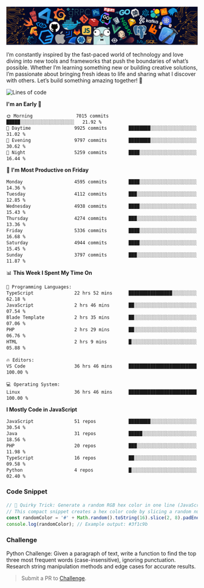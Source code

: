 ![](https://github.com/0x3EF8/0x3EF8/raw/main/images/header_.png)

I’m constantly inspired by the fast-paced world of technology and love diving into new tools and frameworks that push the boundaries of what’s possible. Whether I’m learning something new or building creative solutions, I’m passionate about bringing fresh ideas to life and sharing what I discover with others. Let’s build something amazing together! 🚀

<!--START_SECTION:header-->
![Lines of code](https://img.shields.io/badge/From%20Hello%20World%20I%27ve%20Written-23.1%20million%20lines%20of%20code-blue)

**I'm an Early 🐤** 

```text
🌞 Morning                7015 commits        █████░░░░░░░░░░░░░░░░░░░░   21.92 % 
🌆 Daytime                9925 commits        ████████░░░░░░░░░░░░░░░░░   31.02 % 
🌃 Evening                9797 commits        ████████░░░░░░░░░░░░░░░░░   30.62 % 
🌙 Night                  5259 commits        ████░░░░░░░░░░░░░░░░░░░░░   16.44 % 
```
📅 **I'm Most Productive on Friday** 

```text
Monday                   4595 commits        ████░░░░░░░░░░░░░░░░░░░░░   14.36 % 
Tuesday                  4112 commits        ███░░░░░░░░░░░░░░░░░░░░░░   12.85 % 
Wednesday                4938 commits        ████░░░░░░░░░░░░░░░░░░░░░   15.43 % 
Thursday                 4274 commits        ███░░░░░░░░░░░░░░░░░░░░░░   13.36 % 
Friday                   5336 commits        ████░░░░░░░░░░░░░░░░░░░░░   16.68 % 
Saturday                 4944 commits        ████░░░░░░░░░░░░░░░░░░░░░   15.45 % 
Sunday                   3797 commits        ███░░░░░░░░░░░░░░░░░░░░░░   11.87 % 
```


📊 **This Week I Spent My Time On** 

```text
💬 Programming Languages: 
TypeScript               22 hrs 52 mins      ████████████████░░░░░░░░░   62.18 % 
JavaScript               2 hrs 46 mins       ██░░░░░░░░░░░░░░░░░░░░░░░   07.54 % 
Blade Template           2 hrs 35 mins       ██░░░░░░░░░░░░░░░░░░░░░░░   07.06 % 
PHP                      2 hrs 29 mins       ██░░░░░░░░░░░░░░░░░░░░░░░   06.76 % 
HTML                     2 hrs 9 mins        █░░░░░░░░░░░░░░░░░░░░░░░░   05.88 % 

🔥 Editors: 
VS Code                  36 hrs 46 mins      █████████████████████████   100.00 % 

💻 Operating System: 
Linux                    36 hrs 46 mins      █████████████████████████   100.00 % 
```

**I Mostly Code in JavaScript** 

```text
JavaScript               51 repos            ████████░░░░░░░░░░░░░░░░░   30.54 % 
Java                     31 repos            █████░░░░░░░░░░░░░░░░░░░░   18.56 % 
PHP                      20 repos            ███░░░░░░░░░░░░░░░░░░░░░░   11.98 % 
TypeScript               16 repos            ██░░░░░░░░░░░░░░░░░░░░░░░   09.58 % 
Python                   4 repos             █░░░░░░░░░░░░░░░░░░░░░░░░   02.40 % 
```




<!--END_SECTION:header-->

<!--START_SECTION:footer-->
### Code Snippet
```js
// 🦄 Quirky Trick: Generate a random RGB hex color in one line (JavaScript)
// This compact snippet creates a hex color code by slicing a random number's hex string.
const randomColor = '#' + Math.random().toString(16).slice(2, 8).padEnd(6, '0');
console.log(randomColor); // Example output: #3f1c9b
```
### Challenge
Python Challenge: Given a paragraph of text, write a function to find the top three most frequent words (case-insensitive), ignoring punctuation. Research string manipulation methods and edge cases for accurate results.
<!--END_SECTION:footer-->
> Submit a PR to [Challenge](https://github.com/mrepol742/challenge/fork).
